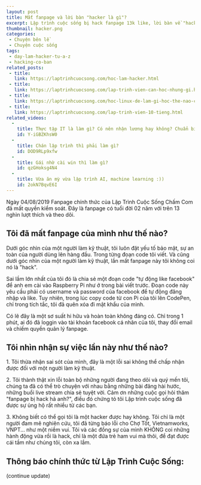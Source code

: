 ```yaml
---
layout: post
title: Mất fanpage và lời bàn "hacker là gì"?
excerpt: Lập trình cuộc sống bị hack fanpage 13k like, lời bàn về "hacker là gì"? 
thumbnail: hacker.png
categories:
 - Chuyện bên lề
 - Chuyện cuộc sống
tags:
 - day-lam-hacker-tu-a-z
 - hacking-co-ban
related_posts:
 - title:
   link: https://laptrinhcuocsong.com/hoc-lam-hacker.html
 - title:
   link: https://laptrinhcuocsong.com/lap-trinh-vien-can-hoc-nhung-gi.html
 - title:
   link: https://laptrinhcuocsong.com/hoc-linux-de-lam-gi-hoc-the-nao-cho-hieu-qua.html
 - title:
   link: https://laptrinhcuocsong.com/lap-trinh-vien-10-tieng.html
related_videos:
  -
    title: Thực tập IT là làm gì? Có nên nhận lương hay không? Chuẩn bị gì cho kỳ thực tập?
    id: Y-iGBZKhsW0
  -
    title: Chán lập trình thì phải làm gì?
    id: DOD9RLp9xfw
  -
    title: Gái nhờ cài win thì làm gì?
    id: qzGHoksg4N4
  -
    title: Vừa ăn mỳ vừa lập trình AI, machine learning :))
    id: 2okN7BqvE6I
---
```

Ngày 04/08/2019 Fanpage chính thức của Lập Trình Cuộc Sống Chấm Com đã mất quyền kiểm soát. Đây là fanpage có tuổi đời 02 năm với trên 13 nghìn lượt thích và theo dõi.

## Tôi đã mất fanpage của mình như thế nào?

Dưới góc nhìn của một người làm kỹ thuật, tôi luôn đặt yếu tố bảo mật, sự an toàn của người dùng lên hàng đầu. Trong từng đoạn code tôi viết. Và cũng dưới góc nhìn của một người làm kỹ thuật, lần mất fanpage này tôi không coi nó là "hack".

Sai lầm lớn nhất của tôi đó là chia sẻ một đoạn code "tự động like facebook" để anh em cài vào Raspberry Pi như ở trong bài viết trước. Đoạn code này yêu cầu phải có username và password của facebook để tự động đăng nhập và like. Tuy nhiên, trong lúc copy code từ con Pi của tôi lên CodePen, chỉ trong tích tắc, tôi đã quên xóa đi mật khẩu của mình.

Có lẽ đây là một sơ suất hi hữu và hoàn toàn không đáng có. Chỉ trong 1 phút, ai đó đã loggin vào tài khoản facebook cá nhân của tôi, thay đổi email và chiếm quyền quản lý fanpage.

## Tôi nhìn nhận sự việc lần này như thế nào?

1\. Tôi thừa nhận sai sót của mình, đây là một lỗi sai không thể chấp nhận được đối với một người làm kỹ thuật.

2\. Tôi thành thật xin lỗi toàn bộ những người đang theo dõi và quý mến tôi, chúng ta đã có thể trò chuyện với nhau bằng những bài đăng hài hước, những buổi live stream chia sẻ tuyệt vời. Cảm ơn những cuộc gọi hỏi thăm "fanpage bị hack hả anh?", điều đó chứng tỏ tôi Lập trình cuộc sống đã được sự ủng hộ rất nhiều từ các bạn.

3\. Không biết có thể gọi tôi là một hacker được hay không. Tôi chỉ là một người đam mê nghiên cứu, tôi đã từng báo lỗi cho Chợ Tốt, Vietnamworks, VNPT... như một niềm vui. Tôi và các đồng sự của mình KHÔNG coi những hành động vừa rồi là hack, chỉ là một đứa trẻ ham vui mà thôi, để đạt được cái tầm như chúng tôi, còn xa lắm.

## Thông báo chính thức từ Lập Trình Cuộc Sống:

(continue update)